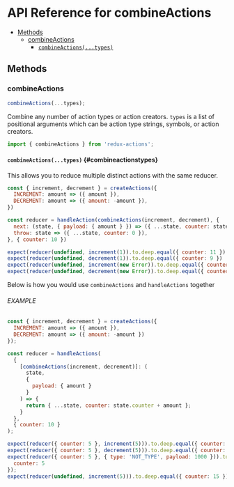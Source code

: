 # API Reference for combineActions

* [Methods](#methods)
  * [combineActions](#combineactions)
    * [`combineActions(...types)`](#combineactionstypes)

## Methods

### combineActions

```js
combineActions(...types);
```

Combine any number of action types or action creators. `types` is a list of positional arguments which can be action type strings, symbols, or action creators.

```js
import { combineActions } from 'redux-actions';
```

#### `combineActions(...types)` {#combineactionstypes}

This allows you to reduce multiple distinct actions with the same reducer.

```js
const { increment, decrement } = createActions({
  INCREMENT: amount => ({ amount }),
  DECREMENT: amount => ({ amount: -amount }),
})

const reducer = handleAction(combineActions(increment, decrement), {
  next: (state, { payload: { amount } }) => ({ ...state, counter: state.counter + amount }),
  throw: state => ({ ...state, counter: 0 }),
}, { counter: 10 })

expect(reducer(undefined, increment(1)).to.deep.equal({ counter: 11 })
expect(reducer(undefined, decrement(1)).to.deep.equal({ counter: 9 })
expect(reducer(undefined, increment(new Error)).to.deep.equal({ counter: 0 })
expect(reducer(undefined, decrement(new Error)).to.deep.equal({ counter: 0 })
```

Below is how you would use `combineActions` and `handleActions` together

###### EXAMPLE

```js
const { increment, decrement } = createActions({
  INCREMENT: amount => ({ amount }),
  DECREMENT: amount => ({ amount: -amount })
});

const reducer = handleActions(
  {
    [combineActions(increment, decrement)]: (
      state,
      {
        payload: { amount }
      }
    ) => {
      return { ...state, counter: state.counter + amount };
    }
  },
  { counter: 10 }
);

expect(reducer({ counter: 5 }, increment(5))).to.deep.equal({ counter: 10 });
expect(reducer({ counter: 5 }, decrement(5))).to.deep.equal({ counter: 0 });
expect(reducer({ counter: 5 }, { type: 'NOT_TYPE', payload: 1000 })).to.equal({
  counter: 5
});
expect(reducer(undefined, increment(5))).to.deep.equal({ counter: 15 });
```
